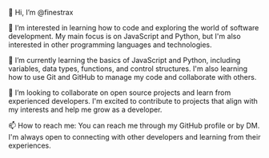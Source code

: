 👋 Hi, I’m @finestrax

👀 I’m interested in learning how to code and exploring the world of software development. My main focus is on JavaScript and Python, but I'm also interested in other programming languages and technologies.

🌱 I’m currently learning the basics of JavaScript and Python, including variables, data types, functions, and control structures. I'm also learning how to use Git and GitHub to manage my code and collaborate with others.

💞 I’m looking to collaborate on open source projects and learn from experienced developers. I'm excited to contribute to projects that align with my interests and help me grow as a developer.

📫 How to reach me: You can reach me through my GitHub profile or by DM. I'm always open to connecting with other developers and learning from their experiences.

<!---
finestrax/finestrax is a ✨ special ✨ repository because its `README.md` (this file) appears on your GitHub profile.
You can click the Preview link to take a look at your changes.
--->
